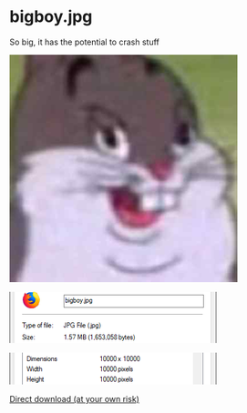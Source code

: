 # bigboy.jpg
So big, it has the potential to crash stuff

![Image](/readme/notasbigboy.jpg)

![Image](/readme/bigboyproperties.png)

![Image](/readme/bigboysize.png)

[Direct download (at your own risk)](https://github.com/Grosserly/bigboy.jpg/raw/master/bigboy.jpg)
